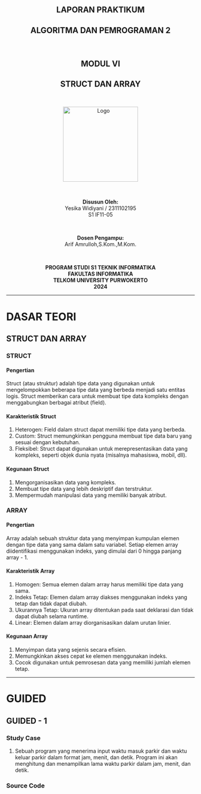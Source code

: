 <h2 align="center"><strong>LAPORAN PRAKTIKUM</strong></h2>
<h2 align="center"><strong>ALGORITMA DAN PEMROGRAMAN 2</strong></h2>

<br>

<h2 align="center"><strong>MODUL VI</strong></h2>
<h2 align="center"><strong> STRUCT DAN ARRAY </strong></h2>

<br>

<p align="center">
  
  <img src="https://github.com/user-attachments/assets/0a03461e-7740-4661-9e83-9925031bd72c" alt="Logo" width="200"/>

</p>

<br>

<p align="center">
  <strong>Disusun Oleh:</strong><br>
  Yesika Widiyani / 2311102195 <br>
  S1 IF11-05
</p>

<br>

<p align="center">
  <strong>Dosen Pengampu:</strong><br>
  Arif Amrulloh,S.Kom.,M.Kom.
</p>

<br>

<p align="center">
  <strong>PROGRAM STUDI S1 TEKNIK INFORMATIKA</strong><br>
  <strong>FAKULTAS INFORMATIKA</strong><br>
  <strong>TELKOM UNIVERSITY PURWOKERTO</strong><br>
  <strong>2024</strong>
</p>

------

# DASAR TEORI
## STRUCT DAN ARRAY

### STRUCT
#### Pengertian
Struct (atau struktur) adalah tipe data yang digunakan untuk mengelompokkan beberapa tipe data yang berbeda menjadi satu entitas logis. Struct memberikan cara untuk membuat tipe data kompleks dengan menggabungkan berbagai atribut (field).</br>

#### Karakteristik Struct
1. Heterogen: Field dalam struct dapat memiliki tipe data yang berbeda.</br>
2. Custom: Struct memungkinkan pengguna membuat tipe data baru yang sesuai dengan kebutuhan.</br>
3. Fleksibel: Struct dapat digunakan untuk merepresentasikan data yang kompleks, seperti objek dunia nyata (misalnya mahasiswa, mobil, dll).</br>

#### Kegunaan Struct
1. Mengorganisasikan data yang kompleks.</br>
2. Membuat tipe data yang lebih deskriptif dan terstruktur.</br>
3. Mempermudah manipulasi data yang memiliki banyak atribut.</br>

### ARRAY
#### Pengertian
Array adalah sebuah struktur data yang menyimpan kumpulan elemen dengan tipe data yang sama dalam satu variabel. Setiap elemen array diidentifikasi menggunakan indeks, yang dimulai dari 0 hingga panjang array - 1.</br>

#### Karakteristik Array
1. Homogen: Semua elemen dalam array harus memiliki tipe data yang sama.</br>
2. Indeks Tetap: Elemen dalam array diakses menggunakan indeks yang tetap dan tidak dapat diubah.</br>
3. Ukurannya Tetap: Ukuran array ditentukan pada saat deklarasi dan tidak dapat diubah selama runtime.</br>
4. Linear: Elemen dalam array diorganisasikan dalam urutan linier.</br>

#### Kegunaan Array
1. Menyimpan data yang sejenis secara efisien.</br>
2. Memungkinkan akses cepat ke elemen menggunakan indeks.</br>
3. Cocok digunakan untuk pemrosesan data yang memiliki jumlah elemen tetap.</br>

------

# GUIDED
## GUIDED - 1
### Study Case
1. Sebuah program yang menerima input waktu masuk parkir dan waktu keluar parkir dalam format jam, menit, dan detik. Program ini akan menghitung dan menampilkan lama waktu parkir dalam jam, menit, dan detik.</br>

### Source Code

